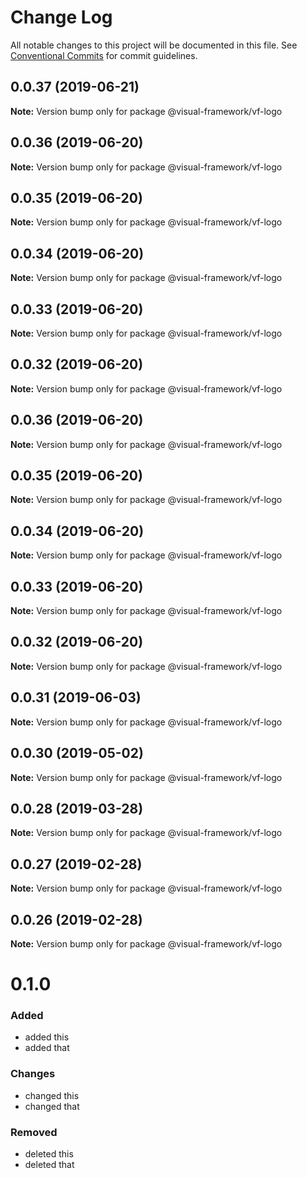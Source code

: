 # Change Log

All notable changes to this project will be documented in this file.
See [Conventional Commits](https://conventionalcommits.org) for commit guidelines.

## 0.0.37 (2019-06-21)

**Note:** Version bump only for package @visual-framework/vf-logo





## 0.0.36 (2019-06-20)

**Note:** Version bump only for package @visual-framework/vf-logo





## 0.0.35 (2019-06-20)

**Note:** Version bump only for package @visual-framework/vf-logo





## 0.0.34 (2019-06-20)

**Note:** Version bump only for package @visual-framework/vf-logo





## 0.0.33 (2019-06-20)

**Note:** Version bump only for package @visual-framework/vf-logo





## 0.0.32 (2019-06-20)

**Note:** Version bump only for package @visual-framework/vf-logo





## 0.0.36 (2019-06-20)

**Note:** Version bump only for package @visual-framework/vf-logo





## 0.0.35 (2019-06-20)

**Note:** Version bump only for package @visual-framework/vf-logo





## 0.0.34 (2019-06-20)

**Note:** Version bump only for package @visual-framework/vf-logo





## 0.0.33 (2019-06-20)

**Note:** Version bump only for package @visual-framework/vf-logo





## 0.0.32 (2019-06-20)

**Note:** Version bump only for package @visual-framework/vf-logo





## 0.0.31 (2019-06-03)

**Note:** Version bump only for package @visual-framework/vf-logo





## 0.0.30 (2019-05-02)

**Note:** Version bump only for package @visual-framework/vf-logo





## 0.0.28 (2019-03-28)

**Note:** Version bump only for package @visual-framework/vf-logo





## 0.0.27 (2019-02-28)

**Note:** Version bump only for package @visual-framework/vf-logo





## 0.0.26 (2019-02-28)

**Note:** Version bump only for package @visual-framework/vf-logo





# 0.1.0

### Added
- added this
- added that

### Changes

- changed this
- changed that

### Removed

- deleted this
- deleted that
